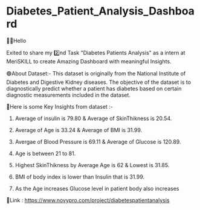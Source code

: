 # Diabetes_Patient_Analysis_Dashboard

👋🏻Hello 

Exited to share my 2️⃣nd Task "Diabetes Patients Analysis" as a intern at MeriSKILL to create Amazing Dashboard with meaningful Insights.



🟢About Dataset:- This dataset is originally from the National Institute of Diabetes and Digestive Kidney diseases. The objective of the dataset is to diagnostically predict whether a patient has diabetes based on certain diagnostic measurements included in the dataset.



🎯Here is some Key Insights from dataset :- 

1. Average of insulin is 79.80 & Average of SkinThikness is 20.54.

2. Average of Age is 33.24 & Average of BMI is 31.99.

3. Avergae of Blood Pressure is 69.11 & Average of Glucose is 120.89.

4. Age is between 21 to 81.

5. Highest SkinThikness by Average Age is 62 & Lowest is 31.85.

6. BMI of body index is lower than Insulin that is 31.99.

7. As the Age increases Glucose level in patient body also increases



🔗Link : https://www.novypro.com/project/diabetespatientanalysis
